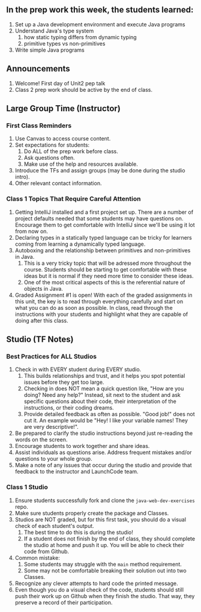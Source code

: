 ## In the prep work this week, the students learned:

1. Set up a Java development environment and execute Java programs
1. Understand Java's type system
   1. how static typing differs from dynamic typing
   1. primitive types vs non-primitives
1. Write simple Java programs

## Announcements

1. Welcome! First day of Unit2 pep talk
1. Class 2 prep work should be active by the end of class.

## Large Group Time (Instructor)

### First Class Reminders

1. Use Canvas to access course content.
1. Set expectations for students:
   1. Do ALL of the prep work before class.
   1. Ask questions often.
   1. Make use of the help and resources available.
1. Introduce the TFs and assign groups (may be done during the studio intro).
1. Other relevant contact information.

### Class 1 Topics That Require Careful Attention

1. Getting IntelliJ installed and a first project set up. There are a number of 
   project defaults needed that some students may have questions on. Encourage them to get comfortable with IntelliJ since we'll be using it lot from now on.
1. Declaring types in a statically typed language can be tricky for learners          coming from learning a dynamically typed language.
1. Autoboxing and the relationship between primitives and non-primitives in Java.
   1. This is a very tricky topic that will be adressed more throughout the course.
      Students should be starting to get comfortable with these ideas but it is normal if they need more time to consider these ideas.
   1. One of the most critical aspects of this is the referential nature of objects
      in Java.
1. Graded Assignment #1 is open! With each of the graded assignments in this unit, the key is to read through everything carefully and start on what you can do as soon as possible. In class, read through the instructions with your students and highlight what they are capable of doing after this class.

## Studio (TF Notes)

### Best Practices for ALL Studios

1. Check in with EVERY student during EVERY studio.
   1. This builds relationships and trust, and it helps you spot potential issues before they get too large.
   1. Checking in does NOT mean a quick question like, "How are you doing? Need any help?" Instead, sit next to the student and ask specific questions about their code, their interpretation of the instructions, or their coding dreams.
   1. Provide detailed feedback as often as possible. "Good job!" does not cut it. An example would be "Hey! I like your variable names! They are very descriptive!".
1. Be prepared to clarify the studio instructions beyond just re-reading the words on the screen.
1. Encourage students to work together and share ideas.
1. Assist individuals as questions arise. Address frequent mistakes and/or questions to your whole group.
1. Make a note of any issues that occur during the studio and provide that feedback to the instructor and LaunchCode team.

### Class 1 Studio

1. Ensure students successfully fork and clone the ``java-web-dev-exercises`` repo.
1. Make sure students properly create the package and Classes.
1. Studios are NOT graded, but for this first task, you should do a visual check of each student's output.
   1. The best time to do this is during the studio!
   1. If a student does not finish by the end of class, they should complete the studio at home and push it up. You will be able to check their code from Github.
1. Common mistake:
   1. Some students may struggle with the ``main`` method requirement.
   1. Some may not be comfortable breaking their solution out into two Classes.
1. Recognize any clever attempts to hard code the printed message.
1. Even though you do a visual check of the code, students should still push their work up on Github when they finish the studio. That way, they preserve a record of their participation.
